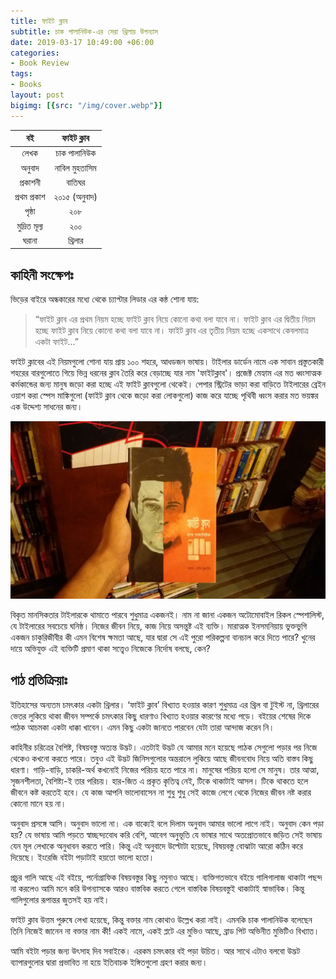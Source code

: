 ```yaml
---
title: ফাইট ক্লাব
subtitle: চাক পালানিউক-এর সেরা থ্রিলার উপন্যাস
date: 2019-03-17 10:49:00 +06:00
categories:
- Book Review
tags:
- Books
layout: post
bigimg: [{src: "/img/cover.webp"}]
---
```


| **বই**  | **ফাইট ক্লাব**|
|:-----:|:-------:|
|  লেখক    | চাক পালানিউক|
| অনুবাদ    | নাবিল মুহতাসিম |
| প্রকাশনী   |  বাতিঘর     |
| প্রথম প্রকাশ | ২০১৫ (অনুবাদ)|
|   পৃষ্ঠা    |      ২০৮  |
| মুদ্রিত মূল্য |   ২০০    |
|   ঘরানা   |  থ্রিলার   |

## কাহিনী সংক্ষেপঃ

ভিড়ের বাইরে অন্ধকারের মধ্যে থেকে চ্যাপ্টার লিডার এর কন্ঠ শোনা যায়:

> “ফাইট ক্লাব এর প্রথম নিয়ম হচ্ছে ফাইট ক্লাব নিয়ে কোনো কথা বলা যাবে না।
ফাইট ক্লাব এর দ্বিতীয় নিয়ম হচ্ছে ফাইট ক্লাব নিয়ে কোনো কথা বলা যাবে না।
ফাইট ক্লাব এর তৃতীয় নিয়ম হচ্ছে একসাথে কেবলমাত্র একটা ফাইট…”

ফাইট ক্লাবের এই নিয়মগুলো শোনা যায় প্রায় ১০০ শহরে, আধডজন ভাষায়। টাইলার ডার্ডেন নামে এক সাবান প্রস্তুতকারী শহরের বারগুলোতে গিয়ে ভিন্ন ধরনের ক্লাব তৈরি করে বেড়াচ্ছে যার নাম 'ফাইটক্লাব'। প্রজেক্ট মেহ্যাম এর মত ধ্বংসাত্মক কর্মকান্ডের জন্য মানুষ জড়ো করা হচ্ছে এই ফাইট ক্লাবগুলো থেকেই। পেপার স্ট্রিটের ভাড়া করা বাড়িতে টাইলারের ব্রেইন ওয়াশ করা স্পেস মাঙ্কিগুলো (ফাইট ক্লাব থেকে জড়ো করা লোকগুলো) কাজ করে যাচ্ছে পৃথিবী ধ্বংস করার মত ভয়ঙ্কর এক উদ্দেশ্য সাধনের জন্য।

![Fight Club](/img/fight-club.webp)

বিকৃত মানসিকতার টাইলারকে থামাতে পারবে শুধুমাত্র একজনই। নাম না জানা একজন অটোমোবাইল রিকল স্পেশালিস্ট, যে টাইলারের সবচেয়ে ঘনিষ্ঠ। নিজের জীবন নিয়ে, কাজ নিয়ে অসন্তুষ্ট এই ব্যক্তি। মারাত্মক ইনসমনিয়ায় ভুক্তভুগি একজন চাকুরিজীবীর কী এমন বিশেষ ক্ষমতা আছে, যার দ্বারা সে এই পুরো পরিকল্পনা বানচাল করে দিতে পারে? খুনের দায়ে অভিযুক্ত এই ব্যক্তিটি প্রমাণ থাকা সত্ত্বেও নিজেকে নির্দোষ বলছে, কেন?

## পাঠ প্রতিক্রিয়াঃ

ইতিহাসের অন্যতম চমৎকার একটা থ্রিলার। ‘ফাইট ক্লাব’ বিখ্যাত হওয়ার কারণ শুধুমাত্র এর থ্রিল বা টুইস্ট না, থ্রিলারের ভেতর লুকিয়ে থাকা জীবন সম্পর্কে চমৎকার কিছু ধারণাও বিখ্যাত হওয়ার কারণের মধ্যে পড়ে। বইয়ের শেষের দিকে পাঠক আচমকা একটা ধাক্কা খাবেন। এমন কিছু একটা জানতে পারবেন যেটা তারা আন্দাজ করেন নি।

কাহিনীর চরিত্রের বৈশিষ্ট, বিষয়বস্তু অত্যন্ত উদ্ভট। এতটাই উদ্ভট যে আমার মনে হয়েছে পাঠক সেগুলো পড়ার পর নিজে থেকেও কখনো করতে পারে। তবুও এই উদ্ভট জিনিসগুলোর অন্তরালে লুকিয়ে আছে জীবনবোধ নিয়ে অতি বাস্তব কিছু ধারণা। গাড়ি-বাড়ি, চাকরি-অর্থ কখনোই নিজের পরিচয় হতে পারে না। মানুষের পরিচয় হলো সে মানুষ। তার আত্মা, সৃজনশীলতা, বৈশিষ্ট্য-ই তার পরিচয়। হার-জিত এ প্রকৃত কৃতিত্ব নেই, টিকে থাকাটাই আসল। টিকে থাকতে হলে জীবনে কষ্ট করতেই হবে। যে কাজ আপনি ভালোবাসেন না শুধু শুধু সেই কাজে লেগে থেকে নিজের জীবন নষ্ট করার কোনো মানে হয় না।

অনুবাদ প্রসঙ্গে আসি। অনুবাদ ভালো না। এক বাক্যেই বলে দিলাম অনুবাদ আমার ভালো লাগে নাই। অনুবাদ কেন পড়া হয়? যে ভাষায় আমি পড়তে স্বাচ্ছন্দ্যবোধ করি বেশি, আবেগ অনুভূতি যে ভাষার সাথে অতপ্রোতভাবে জড়িত সেই ভাষায় যেন মূল লেখাকে অনুধাবন করতে পারি। কিন্তু এই অনুবাদে উল্টোটা হয়েছে, বিষয়বস্তু বোঝাটা আরো কঠিন করে দিয়েছে। ইংরেজি বইটা পড়াটাই হয়তো ভালো হতো।

প্রচুর গালি আছে এই বইয়ে, পর্নোগ্রাফিক বিষয়বস্তুর কিছু নমুনাও আছে। ব্যক্তিগতভাবে বইয়ে গালিগালাজ থাকাটা পছন্দ না করলেও আমি মনে করি উপন্যাসকে আরও বাস্তবিক করতে গেলে বাস্তবিক বিষয়বস্তুই থাকাটাই স্বাভাবিক। কিন্তু গালিগুলোর রূপান্তর জুতসই হয় নাই।

ফাইট ক্লাব উত্তম পুরুষে লেখা হয়েছে, কিন্তু বক্তার নাম কোথাও উল্লেখ করা নাই। এমনকি চাক পালানিউক বলেছেন তিনি নিজেই জানেন না বক্তার নাম কী! একই নামে, একই প্লটে এর মুভিও আছে, ব্রাড পিট অভিনীত মুভিটিও বিখ্যাত।

আমি বইটা পড়ার জন্য উৎসাহ দিব সবাইকে। এরকম চমৎকার বই পড়া উচিত। আর সাথে এটাও বলবো উদ্ভট ব্যাপারগুলোর দ্বারা প্রভাবিত না হয়ে ইতিবাচক ইঙ্গিতগুলো গ্রহণ করার জন্য।
